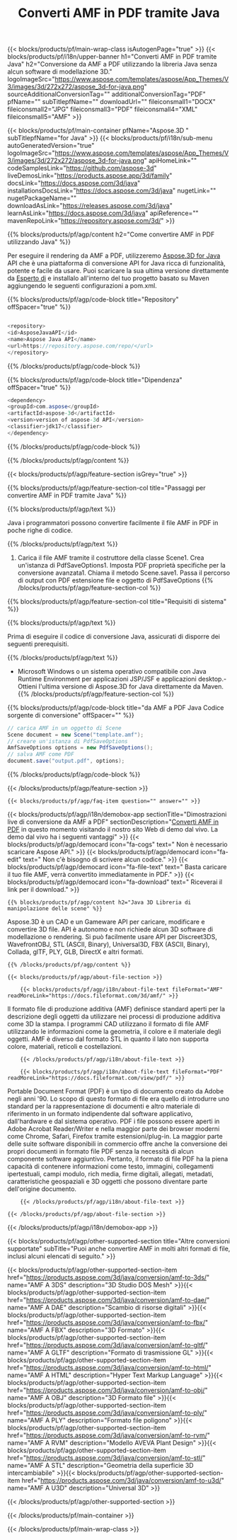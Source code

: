 ﻿---
title: Converti AMF in PDF tramite Java 
url: /it/java/conversion/amf-to-pdf/ 
description: Esempio di codice di conversione Java per il formato AMF in file PDF. Utilizza questo codice di esempio per convertire AMF in PDF all'interno di qualsiasi applicazione basata su Web o desktop Java.
---
{{< blocks/products/pf/main-wrap-class isAutogenPage="true" >}}
{{< blocks/products/pf/i18n/upper-banner h1="Converti AMF in PDF tramite Java" h2="Conversione da AMF a PDF utilizzando la libreria Java senza alcun software di modellazione 3D." logoImageSrc="https://www.aspose.com/templates/aspose/App_Themes/V3/images/3d/272x272/aspose_3d-for-java.png" sourceAdditionalConversionTag="" additionalConversionTag="PDF" pfName="" subTitlepfName="" downloadUrl="" fileiconsmall1="DOCX" fileiconsmall2="JPG" fileiconsmall3="PDF" fileiconsmall4="XML" fileiconsmall5="AMF" >}}

{{< blocks/products/pf/main-container pfName="Aspose.3D " subTitlepfName="for Java" >}}
{{< blocks/products/pf/i18n/sub-menu autoGeneratedVersion="true" logoImageSrc="https://www.aspose.com/templates/aspose/App_Themes/V3/images/3d/272x272/aspose_3d-for-java.png" apiHomeLink="" codeSamplesLink="https://github.com/aspose-3d" liveDemosLink="https://products.aspose.app/3d/family" docsLink="https://docs.aspose.com/3d/java" installationsDocsLink="https://docs.aspose.com/3d/java" nugetLink="" nugetPackageName="" downloadAsLink="https://releases.aspose.com/3d/java" learnAsLink="https://docs.aspose.com/3d/java" apiReference="" mavenRepoLink="https://repository.aspose.com/3d/" >}}

{{% blocks/products/pf/agp/content h2="Come convertire AMF in PDF utilizzando Java" %}}

 Per eseguire il rendering da AMF a PDF, utilizzeremo
 [Aspose.3D for Java](https://products.aspose.com/3d/java) 
 API che è una piattaforma di conversione API for Java ricca di funzionalità, potente e facile da usare. Puoi scaricare la sua ultima versione direttamente da
 [Esperto di](https://repository.aspose.com/3d/) 
 e installalo all'interno del tuo progetto basato su Maven aggiungendo le seguenti configurazioni a pom.xml.

{{% blocks/products/pf/agp/code-block title="Repository" offSpacer="true" %}}

```cs

<repository>
<id>AsposeJavaAPI</id>
<name>Aspose Java API</name>
<url>https://repository.aspose.com/repo/</url>
</repository>


```

{{% /blocks/products/pf/agp/code-block %}}

{{% blocks/products/pf/agp/code-block title="Dipendenza" offSpacer="true" %}}

```cs
<dependency>
<groupId>com.aspose</groupId>
<artifactId>aspose-3d</artifactId>
<version>version of aspose-3d API</version>
<classifier>jdk17</classifier>
</dependency>


```

{{% /blocks/products/pf/agp/code-block %}}

{{% /blocks/products/pf/agp/content %}}

{{< blocks/products/pf/agp/feature-section isGrey="true" >}}

{{% blocks/products/pf/agp/feature-section-col title="Passaggi per convertire AMF in PDF tramite Java" %}}

{{% blocks/products/pf/agp/text %}}

 Java i programmatori possono convertire facilmente il file AMF in PDF in poche righe di codice.

{{% /blocks/products/pf/agp/text %}}

1. Carica il file AMF tramite il costruttore della classe Scene1. Crea un'istanza di PdfSaveOptions1. Imposta PDF proprietà specifiche per la conversione avanzata1. Chiama il metodo Scene.save1. Passa il percorso di output con PDF estensione file e oggetto di PdfSaveOptions
{{% /blocks/products/pf/agp/feature-section-col %}}

{{% blocks/products/pf/agp/feature-section-col title="Requisiti di sistema" %}}

{{% blocks/products/pf/agp/text %}}

 Prima di eseguire il codice di conversione Java, assicurati di disporre dei seguenti prerequisiti.

{{% /blocks/products/pf/agp/text %}}

- Microsoft Windows o un sistema operativo compatibile con Java Runtime Environment per applicazioni JSP/JSF e applicazioni desktop.- Ottieni l'ultima versione di Aspose.3D for Java direttamente da Maven.
{{% /blocks/products/pf/agp/feature-section-col %}}

{{% blocks/products/pf/agp/code-block title="da AMF a PDF Java Codice sorgente di conversione" offSpacer="" %}}

```cs
// carica AMF in un oggetto di Scene 
Scene document = new Scene("template.amf");
// creare un'istanza di PdfSaveOptions 
AmfSaveOptions options = new PdfSaveOptions();
// salva AMF come PDF 
document.save("output.pdf", options);   


```

{{% /blocks/products/pf/agp/code-block %}}

{{< /blocks/products/pf/agp/feature-section >}}

    {{< blocks/products/pf/agp/faq-item question="" answer="" >}}
 

<!-- aboutfile Starts -->

{{< blocks/products/pf/agp/i18n/demobox-app sectionTitle="Dimostrazioni live di conversione da AMF a PDF" sectionDescription="[Converti AMF in PDF](https://products.aspose.app/3d/conversion/amf-to-pdf) in questo momento visitando il nostro sito Web di demo dal vivo. La demo dal vivo ha i seguenti vantaggi" >}}
        {{< blocks/products/pf/agp/democard icon="fa-cogs" text=" Non è necessario scaricare Aspose API." >}}
        {{< blocks/products/pf/agp/democard icon="fa-edit" text=" Non c\'è bisogno di scrivere alcun codice." >}}
        {{< blocks/products/pf/agp/democard icon="fa-file-text" text=" Basta caricare il tuo file AMF, verrà convertito immediatamente in PDF." >}}
        {{< blocks/products/pf/agp/democard icon="fa-download" text=" Riceverai il link per il download." >}}

    {{% blocks/products/pf/agp/content h2="Java 3D Libreria di manipolazione delle scene" %}}

 Aspose.3D è un CAD e un Gameware API per caricare, modificare e convertire 3D file. API è autonomo e non richiede alcun 3D software di modellazione o rendering. Si può facilmente usare API per Discreet3DS, WavefrontOBJ, STL (ASCII, Binary), Universal3D, FBX (ASCII, Binary), Collada, glTF, PLY, GLB, DirectX e altri formati. 



    {{% /blocks/products/pf/agp/content %}}

    {{< blocks/products/pf/agp/about-file-section >}}

        {{< blocks/products/pf/agp/i18n/about-file-text fileFormat="AMF" readMoreLink="https://docs.fileformat.com/3d/amf/" >}}

Il formato file di produzione additiva (AMF) definisce standard aperti per la descrizione degli oggetti da utilizzare nei processi di produzione additiva come 3D la stampa. I programmi CAD utilizzano il formato di file AMF utilizzando le informazioni come la geometria, il colore e il materiale degli oggetti. AMF è diverso dal formato STL in quanto il lato non supporta colore, materiali, reticoli e costellazioni.

        {{< /blocks/products/pf/agp/i18n/about-file-text >}}

        {{< blocks/products/pf/agp/i18n/about-file-text fileFormat="PDF" readMoreLink="https://docs.fileformat.com/view/pdf/" >}}

Portable Document Format (PDF) è un tipo di documento creato da Adobe negli anni '90. Lo scopo di questo formato di file era quello di introdurre uno standard per la rappresentazione di documenti e altro materiale di riferimento in un formato indipendente dal software applicativo, dall'hardware e dal sistema operativo. PDF i file possono essere aperti in Adobe Acrobat Reader/Writer e nella maggior parte dei browser moderni come Chrome, Safari, Firefox tramite estensioni/plug-in. La maggior parte delle suite software disponibili in commercio offre anche la conversione dei propri documenti in formato file PDF senza la necessità di alcun componente software aggiuntivo. Pertanto, il formato di file PDF ha la piena capacità di contenere informazioni come testo, immagini, collegamenti ipertestuali, campi modulo, rich media, firme digitali, allegati, metadati, caratteristiche geospaziali e 3D oggetti che possono diventare parte dell'origine documento.

        {{< /blocks/products/pf/agp/i18n/about-file-text >}}

    {{< /blocks/products/pf/agp/about-file-section >}}

{{< /blocks/products/pf/agp/i18n/demobox-app >}}

<!-- aboutfile Ends -->

{{< blocks/products/pf/agp/other-supported-section title="Altre conversioni supportate" subTitle="Puoi anche convertire AMF in molti altri formati di file, inclusi alcuni elencati di seguito." >}}

{{< blocks/products/pf/agp/other-supported-section-item href="https://products.aspose.com/3d/java/conversion/amf-to-3ds/" name="AMF A 3DS" description="3D Studio DOS Mesh" >}}{{< blocks/products/pf/agp/other-supported-section-item href="https://products.aspose.com/3d/java/conversion/amf-to-dae/" name="AMF A DAE" description="Scambio di risorse digitali" >}}{{< blocks/products/pf/agp/other-supported-section-item href="https://products.aspose.com/3d/java/conversion/amf-to-fbx/" name="AMF A FBX" description="3D Formato" >}}{{< blocks/products/pf/agp/other-supported-section-item href="https://products.aspose.com/3d/java/conversion/amf-to-gltf/" name="AMF A GLTF" description="Formato di trasmissione GL" >}}{{< blocks/products/pf/agp/other-supported-section-item href="https://products.aspose.com/3d/java/conversion/amf-to-html/" name="AMF A HTML" description="Hyper Text Markup Language" >}}{{< blocks/products/pf/agp/other-supported-section-item href="https://products.aspose.com/3d/java/conversion/amf-to-obj/" name="AMF A OBJ" description="3D Formato file" >}}{{< blocks/products/pf/agp/other-supported-section-item href="https://products.aspose.com/3d/java/conversion/amf-to-ply/" name="AMF A PLY" description="Formato file poligono" >}}{{< blocks/products/pf/agp/other-supported-section-item href="https://products.aspose.com/3d/java/conversion/amf-to-rvm/" name="AMF A RVM" description="Modello AVEVA Plant Design" >}}{{< blocks/products/pf/agp/other-supported-section-item href="https://products.aspose.com/3d/java/conversion/amf-to-stl/" name="AMF A STL" description="Geometria della superficie 3D intercambiabile" >}}{{< blocks/products/pf/agp/other-supported-section-item href="https://products.aspose.com/3d/java/conversion/amf-to-u3d/" name="AMF A U3D" description="Universal 3D" >}}

{{< /blocks/products/pf/agp/other-supported-section >}}

{{< /blocks/products/pf/main-container >}}
    
{{< /blocks/products/pf/main-wrap-class >}}